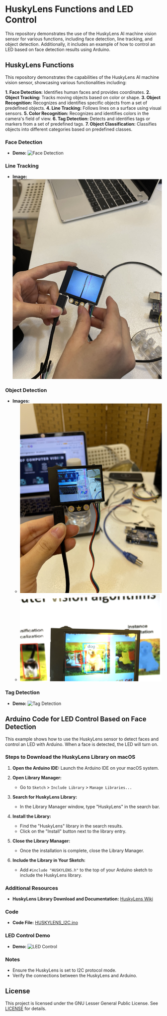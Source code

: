 # HuskyLens Functions and LED Control

This repository demonstrates the use of the HuskyLens AI machine vision sensor for various functions, including face detection, line tracking, and object detection. Additionally, it includes an example of how to control an LED based on face detection results using Arduino.

## HuskyLens Functions
This repository demonstrates the capabilities of the HuskyLens AI machine vision sensor, showcasing various functionalities including:

**1. Face Detection:** Identifies human faces and provides coordinates.
**2. Object Tracking:** Tracks moving objects based on color or shape.
**3. Object Recognition:** Recognizes and identifies specific objects from a set of predefined objects.
**4. Line Tracking:** Follows lines on a surface using visual sensors.
**5. Color Recognition:** Recognizes and identifies colors in the camera's field of view.
**6. Tag Detection:** Detects and identifies tags or markers from a set of predefined tags.
**7. Object Classification:** Classifies objects into different categories based on predefined classes.


### Face Detection
- **Demo:**
   ![Face Detection](https://github.com/shathalshehri/Huskylens/blob/main/facedetection.gif)

### Line Tracking
- **Image:**
   ![Line Tracking](https://github.com/shathalshehri/Huskylens/blob/main/linetracking.jpeg)

### Object Detection
- **Images:**
  - ![Object Detection 1](https://github.com/shathalshehri/Huskylens/blob/main/objectdetection.jpeg)
  - ![Object Detection 2](https://github.com/shathalshehri/Huskylens/blob/main/objectdeetection2.png)

### Tag Detection
- **Demo:** ![Tag Detection](https://github.com/shathalshehri/Huskylens/blob/main/tagdetection.gif)

## Arduino Code for LED Control Based on Face Detection

This example shows how to use the HuskyLens sensor to detect faces and control an LED with Arduino. When a face is detected, the LED will turn on.
### Steps to Download the HuskyLens Library on macOS

1. **Open the Arduino IDE:**
   Launch the Arduino IDE on your macOS system.

2. **Open Library Manager:**
   - Go to `Sketch` > `Include Library` > `Manage Libraries...`

3. **Search for HuskyLens Library:**
   - In the Library Manager window, type "HuskyLens" in the search bar.

4. **Install the Library:**
   - Find the "HuskyLens" library in the search results.
   - Click on the "Install" button next to the library entry.

5. **Close the Library Manager:**
   - Once the installation is complete, close the Library Manager.

6. **Include the Library in Your Sketch:**
   - Add `#include "HUSKYLENS.h"` to the top of your Arduino sketch to include the HuskyLens library.
### Additional Resources
- **HuskyLens Library Download and Documentation:** [HuskyLens Wiki](https://wiki.dfrobot.com/HUSKYLENS_V1.0_SKU_SEN0305_SEN0336#target_0)

### Code

- **Code File:** [HUSKYLENS_I2C.ino](https://github.com/shathalshehri/Huskylens/blob/main/HUSKYLENS_I2C.ino)

### LED Control Demo
- **Demo:** ![LED Control](https://github.com/shathalshehri/Huskylens/blob/main/HuskylensWithArduino.gif)

### Notes
- Ensure the HuskyLens is set to I2C protocol mode.
- Verify the connections between the HuskyLens and Arduino.

## License

This project is licensed under the GNU Lesser General Public License. See [LICENSE](LICENSE) for details.
